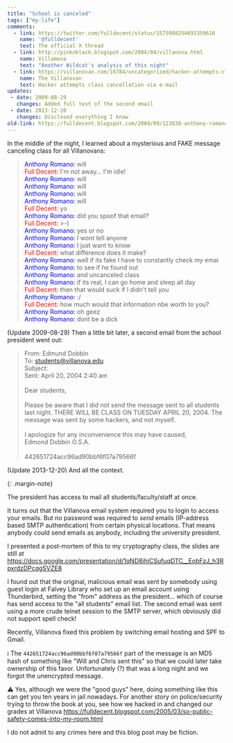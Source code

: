 ```yaml
---
title: "School is canceled"
tags: ["my-life"]
comments:
  - link: https://twitter.com/fulldecent/status/1575908254693359616
    name: '@fulldecent'
    text: The official X thread
  - link: http://pinknblack.blogspot.com/2004/04/villanova.html
    name: Villamova
    text: "Another Wildcat's analysis of this night"
  - link: https://villanovan.com/16784/uncategorized/hacker-attempts-class-cancellation-via-e-mail/
    name: The Villanovan
    text: Hacker attempts class cancellation via e-mail
updates:
 - date: 2009-08-29
   changes: Added full text of the second email
 - date: 2013-12-20
   changes: Disclosed everything I know
old-link: https://fulldecent.blogspot.com/2004/09/123838-anthony-romano-will-123838-full.html
---
```


In the middle of the night, I learned about a mysterious and FAKE message canceling class for all Villanovans:

> <span style="color:blue">Anthony Romano:</span> will<br>
> <span style="color:red">Full Decent:</span> I'm not away... I'm idle!<br>
> <span style="color:blue">Anthony Romano:</span> will<br>
> <span style="color:blue">Anthony Romano:</span> will<br>
> <span style="color:blue">Anthony Romano:</span> will<br>
> <span style="color:blue">Anthony Romano:</span> will<br>
> <span style="color:red">Full Decent:</span> yo<br>
> <span style="color:blue">Anthony Romano:</span> did you spoof that email?<br>
> <span style="color:red">Full Decent:</span> &gt;-)<br>
> <span style="color:blue">Anthony Romano:</span> yes or no<br>
> <span style="color:blue">Anthony Romano:</span> I wont tell anyone<br>
> <span style="color:blue">Anthony Romano:</span> I just want to know<br>
> <span style="color:red">Full Decent:</span> what difference does it make?<br>
> <span style="color:blue">Anthony Romano:</span> well if its fake I have to constantly check my emai<br>
> <span style="color:blue">Anthony Romano:</span> to see if he found out<br>
> <span style="color:blue">Anthony Romano:</span> and uncanceled class<br>
> <span style="color:blue">Anthony Romano:</span> if its real, I can go home and sleep all day<br>
> <span style="color:red">Full Decent:</span> then that would suck if I didn't tell you<br>
> <span style="color:blue">Anthony Romano:</span> :/<br>
> <span style="color:red">Full Decent:</span> how much would that information nbe worth to you?<br>
> <span style="color:blue">Anthony Romano:</span> oh geez<br>
> <span style="color:blue">Anthony Romano:</span> dont be a dick

(Update 2009-08-29) Then a little bit later, a second email from the school president went out:

> From: Edmund Dobbin<br />
> To: students@villanova.edu<br />
> Subject:<br />
> Sent: April 20, 2004 2:40 am<br />
> <br />
> Dear students,<br />
> <br />
> Please be aware that I did not send the message sent to all students last night. THERE WILL BE CLASS ON TUESDAY APRIL 20, 2004. The message was sent by some hackers, and not myself.<br />
> <br />
> I apologize for any inconvenience this may have caused,<br />
> Edmond Dobbin O.S.A.<br />
> <br />
> 442651724acc96ad90bbf6f07a79566f

(Update 2013-12-20) And all the context.

{: .margin-note}

The president has access to mail all students/faculty/staff at once.

It turns out that the Villanova email system required you to login to access your emails. But no password was required to *send* emails (IP-address based SMTP authentication) from certain physical locations. That means anybody could send emails as anybody, including the university president.

I presented a post-mortem of this to my cryptography class, the slides are still at https://docs.google.com/presentation/d/1qND8ihiCSufuqDTC__EobFzJ_h3RpxrdzDPcqgSVZE8

I found out that the original, malicious email was sent by somebody using guest login at Falvey Library who set up an email account using Thunderbird, setting the "from" address as the president... which of course has send access to the "all students" email list. The second email was sent using a more crude telnet session to the SMTP server, which obviously did not support spell check!

Recently, Villanova fixed this problem by switching email hosting and SPF to Gmail.

ℹ️ The `442651724acc96ad90bbf6f07a79566f` part of the message is an MD5 hash of something like "Will and Chris sent this" so that we could later take ownership of this favor. Unfortunately (?) that was a long night and we forgot the unencrypted message.

⚠️ Yes, although we were the "good guys" here, doing something like this can get you ten years in jail nowadays. For another story on police/security trying to throw the book at you, see how we hacked in and changed our grades at Villanova https://fulldecent.blogspot.com/2005/03/so-public-safety-comes-into-my-room.html

I do not admit to any crimes here and this blog post may be fiction.